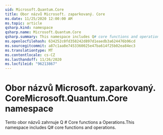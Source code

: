 ```yaml
---
uid: Microsoft.Quantum.Core
title: Obor názvů Microsoft. zaparkovaný. Core
ms.date: 11/25/2020 12:00:00 AM
ms.topic: article
qsharp.kind: namespace
qsharp.name: Microsoft.Quantum.Core
qsharp.summary: This namespace includes Q# core functions and operations.
ms.openlocfilehash: 634252c0fd358242d897d1eaedb3a624476b96cd
ms.sourcegitcommit: a87c1aa8e7453360025e47ba614f25b02ea84ec3
ms.translationtype: MT
ms.contentlocale: cs-CZ
ms.lasthandoff: 11/26/2020
ms.locfileid: "96213867"
---
```

# <a name="microsoftquantumcore-namespace"></a><span data-ttu-id="59bca-102">Obor názvů Microsoft. zaparkovaný. Core</span><span class="sxs-lookup"><span data-stu-id="59bca-102">Microsoft.Quantum.Core namespace</span></span>

<span data-ttu-id="59bca-103">Tento obor názvů zahrnuje Q # Core functions a Operations.</span><span class="sxs-lookup"><span data-stu-id="59bca-103">This namespace includes Q# core functions and operations.</span></span>

